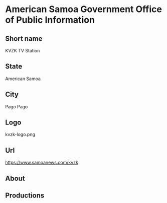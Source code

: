 # American Samoa Government Office of Public Information

## Short name

KVZK TV Station

## State

American Samoa

## City

Pago Pago

## Logo

kvzk-logo.png

## Url

https://www.samoanews.com/kvzk

## About
 
## Productions 
 
